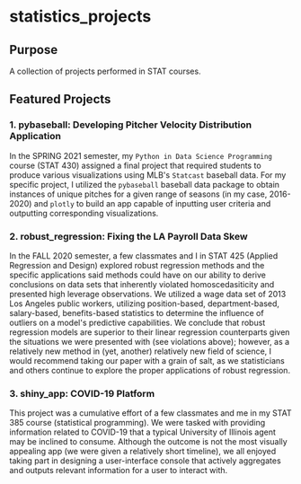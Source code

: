# statistics_projects

## Purpose
A collection of projects performed in STAT courses.

## Featured Projects

### 1. pybaseball: Developing Pitcher Velocity Distribution Application
In the SPRING 2021 semester, my `Python in Data Science Programming` course (STAT 430) assigned a final project that required students to produce various visualizations using MLB's `Statcast` baseball data. For my specific project, I utilized the `pybaseball` baseball data package to obtain instances of unique pitches for a given range of seasons (in my case, 2016-2020) and `plotly` to build an app capable of inputting user criteria and outputting corresponding visualizations.

### 2. robust_regression: Fixing the LA Payroll Data Skew
In the FALL 2020 semester, a few classmates and I in STAT 425 (Applied Regression and Design) explored robust regression methods and the specific applications said methods could have on our ability to derive conclusions on data sets that inherently violated homoscedasiticity and presented high leverage observations. We utilized a wage data set of 2013 Los Angeles public workers, utilizing position-based, department-based, salary-based, benefits-based statistics to determine the influence of outliers on a model's predictive capabilities. We conclude that robust regression models are superior to their linear regression counterparts given the situations we were presented with (see violations above); however, as a relatively new method in (yet, another) relatively new field of science, I would recommend taking our paper with a grain of salt, as we statisticians and others continue to explore the proper applications of robust regression.

### 3. shiny_app: COVID-19 Platform
This project was a cumulative effort of a few classmates and me in my STAT 385 course (statistical programming). We were tasked with providing information related to COVID-19 that a typical University of Illinois agent may be inclined to consume. Although the outcome is not the most visually appealing app (we were given a relatively short timeline), we all enjoyed taking part in designing a user-interface console that actively aggregates and outputs relevant information for a user to interact with.
